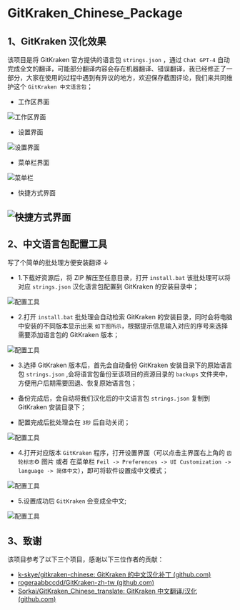 # GitKraken_Chinese_Package

## 1、GitKraken 汉化效果
该项目是将 GitKraken 官方提供的语言包 `strings.json` ，通过 `Chat GPT-4` 自动完成全文的翻译，可能部分翻译内容会存在机器翻译、错误翻译，我已经修正了一部分，大家在使用的过程中遇到有异议的地方，欢迎保存截图评论，我们来共同维护这个 `GitKraken 中文语言包`；

-   工作区界面

![工作区界面](docs\image\2.png)

-   设置界面

![设置界面](docs\image\6.png)

-   菜单栏界面

![菜单栏](docs\image\3.png)

-   快捷方式界面

## ![快捷方式界面](docs\image\4.png)

## 2、中文语言包配置工具

写了个简单的批处理方便安装翻译 ↓

-   1.下载好资源后，将 ZIP 解压至任意目录，打开 `install.bat` 该批处理可以将对应 `strings.json` 汉化语言包配置到 GitKraken 的安装目录中；

![配置工具](docs\image\8.png)

-   2.打开 `install.bat` 批处理会自动检索 GitKraken 的安装目录，同时会将电脑中安装的不同版本显示出来 `如下图所示`，根据提示信息输入对应的序号来选择需要添加语言包的 GitKraken 版本；

![配置工具](docs\image\9.png)

-   3.选择 GitKraken 版本后，首先会自动备份 GitKraken 安装目录下的原始语言包 `strings.json` ,会将语言包备份至该项目的资源目录的 `backups` 文件夹中，方便用户后期需要回退、恢复原始语言包；

-   备份完成后，会自动将我们汉化后的中文语言包 `strings.json` 复制到 GitKraken 安装目录下；

-   配置完成后批处理会在 `3秒` 后自动关闭；

![配置工具](docs\image\10.png)

-   4.打开对应版本 `GitKraken` 程序，打开设置界面（可以点击主界面右上角的 `齿轮标志`⚙️ 图片 或者 在菜单栏 `Feil -> Preferences -> UI Customization -> language -> 简体中文`），即可将软件设置成中文模式；

![配置工具](docs\image\7.png)

-   5.设置成功后 `GitKraken` 会变成全中文;

![配置工具](docs\image\6.png)

## 3、致谢

该项目参考了以下三个项目，感谢以下三位作者的贡献：

-   [k-skye/gitkraken-chinese: GitKraken 的中文汉化补丁 (github.com)](https://github.com/k-skye/gitkraken-chinese)
-   [rogeraabbccdd/GitKraken-zh-tw (github.com)](https://github.com/rogeraabbccdd/GitKraken-zh-tw)
-   [Sorkai/GitKraken_Chinese_translate: GitKraken 中文翻译/汉化 (github.com)](https://github.com/Sorkai/GitKraken_Chinese_translate)
